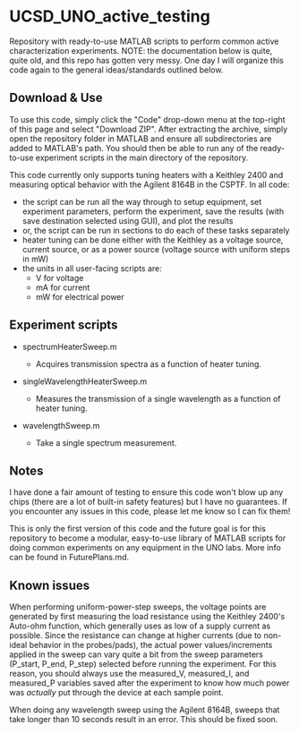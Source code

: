 # UCSD_UNO_active_testing

Repository with ready-to-use MATLAB scripts to perform common active characterization experiments. NOTE: the documentation below is quite, quite old, and this repo has gotten very messy. One day I will organize this code again to the general ideas/standards outlined below.

## Download & Use

To use this code, simply click the "Code" drop-down menu at the top-right of this page and select "Download ZIP". After extracting the archive, simply open the repository folder in MATLAB and ensure all subdirectories are added to MATLAB's path. You should then be able to run any of the ready-to-use experiment scripts in the main directory of the repository.

This code currently only supports tuning heaters with a Keithley 2400 and measuring optical behavior with the Agilent 8164B in the CSPTF.
In all code:

* the script can be run all the way through to setup equipment, set experiment parameters, perform the experiment, save the results (with save destination selected using GUI), and plot the results
* or, the script can be run in sections to do each of these tasks separately
* heater tuning can be done either with the Keithley as a voltage source, current source, or as a power source (voltage source with uniform steps in mW)
* the units in all user-facing scripts are:
  * V for voltage
  * mA for current
  * mW for electrical power
  

## Experiment scripts

* spectrumHeaterSweep.m

  * Acquires transmission spectra as a function of heater tuning.

* singleWavelengthHeaterSweep.m
  
  * Measures the transmission of a single wavelength as a function of heater tuning.
  
* wavelengthSweep.m
  * Take a single spectrum measurement.
  
## Notes
I have done a fair amount of testing to ensure this code won't blow up any chips (there are a lot of built-in safety features) but I have no guarantees. If you encounter any issues in this code, please let me know so I can fix them!

This is only the first version of this code and the future goal is for this repository to become a modular, easy-to-use library of MATLAB scripts for doing common experiments on any equipment in the UNO labs. More info can be found in FuturePlans.md.

## Known issues

When performing uniform-power-step sweeps, the voltage points are generated by first measuring the load resistance using the Keithley 2400's Auto-ohm function, which generally uses as low of a supply current as possible. Since the resistance can change at higher currents (due to non-ideal behavior in the probes/pads), the actual power values/increments applied in the sweep can vary quite a bit from the sweep parameters (P_start, P_end, P_step) selected before running the experiment. For this reason, you should always use the measured_V, measured_I, and measured_P variables saved after the experiment to know how much power was *actually* put through the device at each sample point.

When doing any wavelength sweep using the Agilent 8164B, sweeps that take longer than 10 seconds result in an error. This should be fixed soon.
